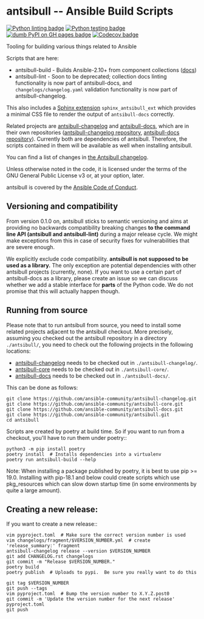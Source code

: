 <!--
Copyright (c) Ansible Project
GNU General Public License v3.0+ (see LICENSES/GPL-3.0-or-later.txt or https://www.gnu.org/licenses/gpl-3.0.txt)
SPDX-License-Identifier: GPL-3.0-or-later
-->

# antsibull -- Ansible Build Scripts
[![Python linting badge](https://github.com/ansible-community/antsibull/workflows/Python%20linting/badge.svg?event=push&branch=main)](https://github.com/ansible-community/antsibull/actions?query=workflow%3A%22Python+linting%22+branch%3Amain)
[![Python testing badge](https://github.com/ansible-community/antsibull/workflows/Python%20testing/badge.svg?event=push&branch=main)](https://github.com/ansible-community/antsibull/actions?query=workflow%3A%22Python+testing%22+branch%3Amain)
[![dumb PyPI on GH pages badge](https://github.com/ansible-community/antsibull/workflows/👷%20dumb%20PyPI%20on%20GH%20pages/badge.svg?event=push&branch=main)](https://github.com/ansible-community/antsibull/actions?query=workflow%3A%22👷+dumb+PyPI+on+GH+pages%22+branch%3Amain)
[![Codecov badge](https://img.shields.io/codecov/c/github/ansible-community/antsibull)](https://codecov.io/gh/ansible-community/antsibull)

Tooling for building various things related to Ansible

Scripts that are here:

* antsibull-build - Builds Ansible-2.10+ from component collections ([docs](docs/build-ansible.rst))
* antsibull-lint - Soon to be deprecated; collection docs linting functionality is now part of antsibull-docs, and ``changelogs/changelog.yaml`` validation functionality is now part of antsibull-changelog.

This also includes a [Sphinx extension](https://www.sphinx-doc.org/en/master/) `sphinx_antsibull_ext` which provides a minimal CSS file to render the output of `antsibull-docs` correctly.

Related projects are [antsibull-changelog](https://pypi.org/project/antsibull-changelog/) and [antsibull-docs](https://pypi.org/project/antsibull-docs/), which are in their own repositories ([antsibull-changelog repository](https://github.com/ansible-community/antsibull-changelog/), [antsibull-docs repository](https://github.com/ansible-community/antsibull-docs/)). Currently both are dependencies of antsibull. Therefore, the scripts contained in them will be available as well when installing antsibull.

You can find a list of changes in [the Antsibull changelog](./CHANGELOG.rst).

Unless otherwise noted in the code, it is licensed under the terms of the GNU
General Public License v3 or, at your option, later.

antsibull is covered by the [Ansible Code of Conduct](https://docs.ansible.com/ansible/latest/community/code_of_conduct.html).

## Versioning and compatibility

From version 0.1.0 on, antsibull sticks to semantic versioning and aims at providing no backwards compatibility breaking changes **to the command line API (antsibull and antsibull-lint)** during a major release cycle. We might make exceptions from this in case of security fixes for vulnerabilities that are severe enough.

We explicitly exclude code compatibility. **antsibull is not supposed to be used as a library.** The only exception are potential dependencies with other antsibull projects (currently, none). If you want to use a certain part of antsibull-docs as a library, please create an issue so we can discuss whether we add a stable interface for **parts** of the Python code. We do not promise that this will actually happen though.

## Running from source

Please note that to run antsibull from source, you need to install some related projects adjacent to the antsibull checkout.  More precisely, assuming you checked out the antsibull repository in a directory `./antsibull/`, you need to check out the following projects in the following locations:

- [antsibull-changelog](https://github.com/ansible-community/antsibull-changelog/) needs to be checked out in `./antsibull-changelog/`.
- [antsibull-core](https://github.com/ansible-community/antsibull-core/) needs to be checked out in `./antsibull-core/`.
- [antsibull-docs](https://github.com/ansible-community/antsibull-docs/) needs to be checked out in `./antsibull-docs/`.

This can be done as follows:

    git clone https://github.com/ansible-community/antsibull-changelog.git
    git clone https://github.com/ansible-community/antsibull-core.git
    git clone https://github.com/ansible-community/antsibull-docs.git
    git clone https://github.com/ansible-community/antsibull.git
    cd antsibull

Scripts are created by poetry at build time.  So if you want to run from a checkout, you'll have to run them under poetry::

    python3 -m pip install poetry
    poetry install  # Installs dependencies into a virtualenv
    poetry run antsibull-build --help

Note: When installing a package published by poetry, it is best to use pip >= 19.0.  Installing with pip-18.1 and below could create scripts which use pkg_resources which can slow down startup time (in some environments by quite a large amount).

## Creating a new release:

If you want to create a new release::

    vim pyproject.toml  # Make sure the correct version number is used
    vim changelogs/fragment/$VERSION_NUMBER.yml  # create 'release_summary:' fragment
    antsibull-changelog release --version $VERSION_NUMBER
    git add CHANGELOG.rst changelogs
    git commit -m "Release $VERSION_NUMBER."
    poetry build
    poetry publish  # Uploads to pypi.  Be sure you really want to do this

    git tag $VERSION_NUMBER
    git push --tags
    vim pyproject.toml  # Bump the version number to X.Y.Z.post0
    git commit -m 'Update the version number for the next release' pyproject.toml
    git push

